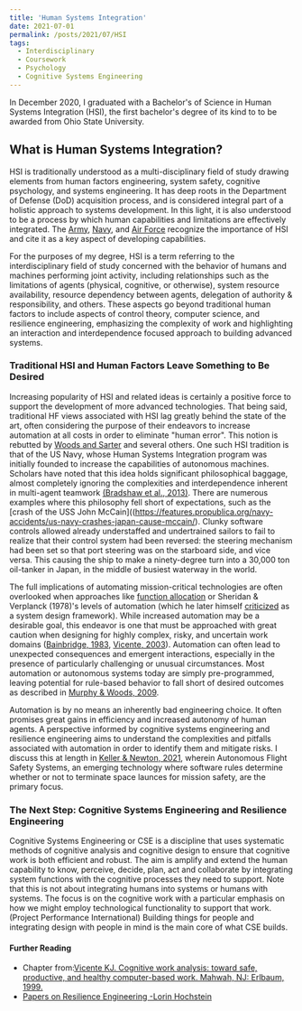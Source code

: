 ```yaml
---
title: 'Human Systems Integration'
date: 2021-07-01
permalink: /posts/2021/07/HSI
tags:
  - Interdisciplinary
  - Coursework
  - Psychology
  - Cognitive Systems Engineering
---
```




In December 2020, I graduated with a Bachelor's of Science in Human Systems Integration (HSI), the first bachelor's degree of its kind to to be awarded from Ohio State University.


## What is Human Systems Integration?
HSI is traditionally understood as a multi-disciplinary field of study drawing elements from human factors engineering, system safety, cognitive psychology, and systems engineering. It has deep roots in the Department of Defense (DoD) acquisition process, and is considered integral part of a holistic approach to systems development. In this light, it is also understood to be a process by which human capabilities and limitations are effectively integrated. The [Army](https://www.acqnotes.com/Attachments/HSI%20and%20ESOH%20Handbook%20for%20Pre%20MS%20A%20JCIDS%20and%20AoA%20Activities.pdf?_ga=2.130816399.1695205953.1625250278-595137530.1625250278), [Navy](https://nps.edu/documents/104395560/0/hsi_Masters_brochure_web_150427.pdf/42354142-4937-4155-a2f2-4346589438ff?t=1446069280000), and [Air Force](https://www.acqnotes.com/Attachments/Air%20Force%20Human%20System%20Integration%20Handbook.pdf?_ga=2.138026672.1695205953.1625250278-595137530.1625250278) recognize the importance of HSI and cite it as a key aspect of developing capabilities.


For the purposes of my degree, HSI is a term referring to the interdisciplinary field of study concerned with the behavior of humans and machines performing joint activity, including relationships such as the limitations of agents (physical, cognitive, or otherwise), system resource availability, resource dependency between agents, delegation of authority & responsibility, and others. These aspects go beyond traditional human factors to include aspects of control theory, computer science, and resilience engineering, emphasizing the complexity of work and highlighting an interaction and interdependence focused approach to building advanced systems.


### Traditional HSI and Human Factors Leave Something to Be Desired
Increasing popularity of HSI and related ideas is certainly a positive force to support the development of more advanced technologies. That being said, traditional HF views associated with HSI lag greatly behind the state of the art, often considering the purpose of their endeavors to increase automation at all costs in order to eliminate "human error". This notion is rebutted by [Woods and Sarter](https://apps.dtic.mil/sti/pdfs/ADA492127.pdf) and several others. One such HSI tradition is that of the US Navy, whose Human Systems Integration program was initially founded to increase the capabilities of autonomous machines. Scholars have noted that this idea holds significant philosophical baggage, almost completely ignoring the complexities and interdependence inherent in multi-agent teamwork [(Bradshaw et al., 2013)](https://www.researchgate.net/publication/260304859_The_Seven_Deadly_Myths_of_Autonomous_Systems). There are numerous examples where this philosophy fell short of expectations, such as the [crash of the USS John McCain]((https://features.propublica.org/navy-accidents/us-navy-crashes-japan-cause-mccain/). Clunky software controls allowed already understaffed and undertrained sailors to fail to realize that their control system had been reversed: the steering mechanism had been set so that port steering was on the starboard side, and vice versa. This causing the ship to make a ninety-degree turn into a 30,000 ton oil-tanker in Japan, in the middle of busiest waterway in the world. 


The full implications of automating mission-critical technologies are often overlooked when approaches like [function allocation](https://cyberleninka.org/article/n/1169062.pdf) or Sheridan & Verplanck (1978)'s levels of automation (which he later himself [criticized](https://journals.sagepub.com/doi/full/10.1177/1555343417724964) as a system design framework). While increased automation may be a desirable goal, this endeavor is one that must be approached with great caution when designing for highly complex, risky, and uncertain work domains ([Bainbridge, 1983](https://ckrybus.com/static/papers/Bainbridge_1983_Automatica.pdf), [Vicente, 2003](https://qualitysafety.bmj.com/content/qhc/12/4/291.full.pdf)). Automation can often lead to unexpected consequences and emergent interactions, especially in the presence of particularly challenging or unusual circumstances. Most automation or autonomous systems today are simply pre-programmed, leaving potential for rule-based behavior to fall short of desired outcomes as described in [Murphy & Woods, 2009](http://www.inf.ufrgs.br/~prestes/Courses/Robotics/beyond%20asimov.pdf). 

Automation is by no means an inherently bad engineering choice. It often promises great gains in efficiency and increased autonomy of human agents. A perspective informed by cognitive systems engineering and resilience engineering aims to understand the complexities and pitfalls associated with automation in order to identify them and mitigate risks. I discuss this at length in [Keller & Newton, 2021](), wherein Autonomous Flight Safety Systems, an emerging technology where software rules determine whether or not to terminate space launces for mission safety, are the primary focus. 


### The Next Step: Cognitive Systems Engineering and Resilience Engineering
Cognitive Systems Engineering or CSE is a discipline that uses systematic methods of cognitive analysis and cognitive design to ensure that cognitive work is both efficient and robust. The aim is amplify and extend the human capability to know, perceive, decide, plan, act and collaborate by integrating system functions with the cognitive processes they need to support. Note that this is not about integrating humans into systems or humans with systems. The focus is on the cognitive work with a particular emphasis on how we might employ technological functionality to support that work.(Project Performance International) Building things for people and integrating design with people in mind is the main core of what CSE builds.




#### Further Reading
* Chapter from:[Vicente KJ. Cognitive work analysis: toward safe, productive, and
  healthy computer-based work. Mahwah, NJ: Erlbaum, 1999.](https://faculty.washington.edu/fidelr/RayaPubs/CWA-bookchapter.pdf)
* [Papers on Resilience Engineering -Lorin Hochstein](https://github.com/lorin/resilience-engineering)
